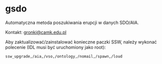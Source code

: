 # gsdo
Automatyczna metoda poszukiwania erupcji w danych SDO/AIA.

Kontakt: gronki@camk.edu.pl

Aby zaktualizować/zainstalować konieczne paczki SSW, należy wykonać polecenie (IDL musi być uruchomiony jako root):
```IDL
ssw_upgrade,/aia,/vso,/ontology,/nomail,/spawn,/loud
```
